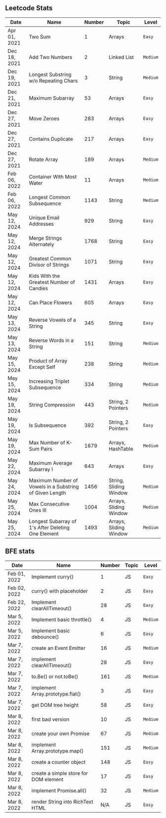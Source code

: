 ## Leetcode Stats

| Date         | Name                                                    | Number | Topic                  | Level    |
| ------------ | ------------------------------------------------------- | ------ | ---------------------- | -------- |
| Apr 01, 2021 | Two Sum                                                 | 1      | Arrays                 | `Easy`   |
| Dec 18, 2021 | Add Two Numbers                                         | 2      | Linked List            | `Medium` |
| Dec 19, 2021 | Longest Substring w/o Repeating Chars                   | 3      | String                 | `Medium` |
| Dec 21, 2021 | Maximum Subarray                                        | 53     | Arrays                 | `Easy`   |
| Dec 27, 2021 | Move Zeroes                                             | 283    | Arrays                 | `Easy`   |
| Dec 27, 2021 | Contains Duplicate                                      | 217    | Arrays                 | `Easy`   |
| Dec 27, 2021 | Rotate Array                                            | 189    | Arrays                 | `Medium` |
| Feb 06, 2022 | Container With Most Water                               | 11     | Arrays                 | `Medium` |
| Feb 06, 2022 | Longest Common Subsequence                              | 1143   | String                 | `Medium` |
| May 12, 2024 | Unique Email Addresses                                  | 929    | String                 | `Easy`   |
| May 12, 2024 | Merge Strings Alternately                               | 1768   | String                 | `Easy`   |
| May 12, 2024 | Greatest Common Divisor of Strings                      | 1071   | String                 | `Easy`   |
| May 12, 2024 | Kids With the Greatest Number of Candies                | 1431   | Arrays                 | `Easy`   |
| May 12, 2024 | Can Place Flowers                                       | 605    | Arrays                 | `Easy`   |
| May 13, 2024 | Reverse Vowels of a String                              | 345    | String                 | `Easy`   |
| May 13, 2024 | Reverse Words in a String                               | 151    | String                 | `Medium` |
| May 15, 2024 | Product of Array Except Self                            | 238    | String                 | `Medium` |
| May 15, 2024 | Increasing Triplet Subsequence                          | 334    | String                 | `Medium` |
| May 19, 2024 | String Compression                                      | 443    | String, 2 Pointers     | `Medium` |
| May 19, 2024 | Is Subsequence                                          | 392    | String, 2 Pointers     | `Easy`   |
| May 19, 2024 | Max Number of K-Sum Pairs                               | 1679   | Arrays, HashTable      | `Medium` |
| May 22, 2024 | Maximum Average Subarray I                              | 643    | Arrays                 | `Easy`   |
| May 24, 2024 | Maximum Number of Vowels in a Substring of Given Length | 1456   | String, Sliding Window | `Medium` |
| May 25, 2024 | Max Consecutive Ones III                                | 1004   | Arrays, Sliding Window | `Medium` |
| May 25, 2024 | Longest Subarray of 1's After Deleting One Element      | 1493   | Arrays, Sliding Window | `Medium` |

## BFE stats

| Date         | Name                                  | Number | Topic | Level    |
| ------------ | ------------------------------------- | ------ | ----- | -------- |
| Feb 01, 2022 | Implement curry()                     | 1      | JS    | `Easy`   |
| Feb 02, 2022 | curry() with placeholder              | 2      | JS    | `Easy`   |
| Feb 22, 2022 | Implement clearAllTimeout()           | 28     | JS    | `Easy`   |
| Mar 5, 2022  | Implement basic throttle()            | 4      | JS    | `Medium` |
| Mar 5, 2022  | Implement basic debounce()            | 6      | JS    | `Easy`   |
| Mar 7, 2022  | create an Event Emitter               | 16     | JS    | `Medium` |
| Mar 7, 2022  | implement clearAllTimeout()           | 28     | JS    | `Easy`   |
| Mar 7, 2022  | to.Be() or not.toBe()                 | 161    | JS    | `Medium` |
| Mar 7, 2022  | implement Array.prototype.flat()      | 3      | JS    | `Easy`   |
| Mar 7, 2022  | get DOM tree height                   | 58     | JS    | `Easy`   |
| Mar 8, 2022  | first bad version                     | 10     | JS    | `Medium` |
| Mar 8, 2022  | create your own Promise               | 67     | JS    | `Medium` |
| Mar 8, 2022  | implement Array.prototype.map()       | 151    | JS    | `Medium` |
| Mar 8, 2022  | create a counter object               | 148    | JS    | `Easy`   |
| Mar 8, 2022  | create a simple store for DOM element | 17     | JS    | `Easy`   |
| Mar 8, 2022  | implement Promise.all()               | 32     | JS    | `Medium` |
| Mar 8, 2022  | render String into RichText HTML      | N/A    | JS    | `Easy`   |

